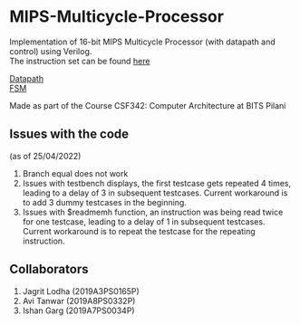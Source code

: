 # MIPS-Multicycle-Processor
Implementation of 16-bit MIPS Multicycle Processor (with datapath and control) using Verilog. <br />
The instruction set can be found [here](https://drive.google.com/file/d/1NesGaZKVigRQUhYskqFTJvKOct304K8w/view?usp=sharing) <br />

[Datapath](dp.jpeg) <br />
[FSM](fsm.jpeg) <br />

Made as part of the Course CSF342: Computer Architecture at BITS Pilani

## Issues with the code 
(as of 25/04/2022)
1. Branch equal does not work
2. Issues with testbench displays, the first testcase gets repeated 4 times, leading to a delay of 3 in subsequent testcases. Current workaround is to add 3 dummy testcases in the beginning.
3. Issues with $readmemh function, an instruction was being read twice for one testcase, leading to a delay of 1 in subsequent testcases. Current workaround is to repeat the testcase for the repeating instruction.

## Collaborators
1. Jagrit Lodha (2019A3PS0165P)
2. Avi Tanwar (2019A8PS0332P)
3. Ishan Garg (2019A7PS0034P)
